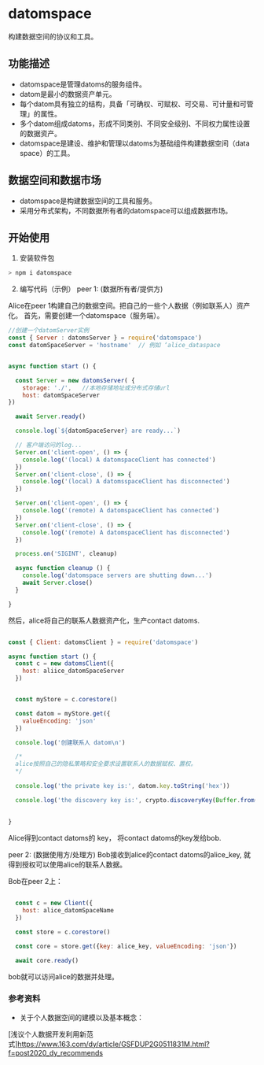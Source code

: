 # datomspace 
构建数据空间的协议和工具。

## 功能描述
- datomspace是管理datoms的服务组件。
- datom是最小的数据资产单元。
- 每个datom具有独立的结构，具备「可确权、可赋权、可交易、可计量和可管理」的属性。
- 多个datom组成datoms，形成不同类别、不同安全级别、不同权力属性设置的数据资产。
- datomspace是建设、维护和管理以datoms为基础组件构建数据空间（data space）的工具。

## 数据空间和数据市场
- datomspace是构建数据空间的工具和服务。
- 采用分布式架构，不同数据所有者的datomspace可以组成数据市场。


## 开始使用
1. 安装软件包
```js
> npm i datomspace 
```

2. 编写代码（示例）
peer 1: (数据所有者/提供方)

Alice在peer 1构建自己的数据空间。把自己的一些个人数据（例如联系人）资产化。
首先，需要创建一个datomspace（服务端）。

```js
//创建一个datomServer实例
const { Server : datomsServer } = require('datomspace')
const datomSpaceServer = 'hostname'  // 例如 ‘alice_dataspace


async function start () {

  const Server = new datomsServer( {
    storage: './',   //本地存储地址或分布式存储url
    host: datomSpaceServer
})

  await Server.ready()

  console.log(`${datomSpaceServer} are ready...`)

  // 客户端访问的log...
  Server.on('client-open', () => {
    console.log('(local) A datomspaceClient has connected')
  })
  Server.on('client-close', () => {
    console.log('(local) A datomsspaceClient has disconnected')
  })

  Server.on('client-open', () => {
    console.log('(remote) A datomspaceClient has connected')
  })
  Server.on('client-close', () => {
    console.log('(remote) A datomspaceClient has disconnected')
  })

  process.on('SIGINT', cleanup)

  async function cleanup () {
    console.log('datomspace servers are shutting down...')
    await Server.close()
  }

}
```
然后，alice将自己的联系人数据资产化，生产contact datoms.

```js

const { Client: datomsClient } = require('datomspace') 

async function start () {
  const c = new datomsClient({
    host: aliice_datomSpaceServer
  })


  const myStore = c.corestore()

  const datom = myStore.get({
    valueEncoding: 'json'
  })

  console.log('创建联系人 datom\n')

  /*
  alice按照自己的隐私策略和安全要求设置联系人的数据赋权、置权。
  */
 
  console.log('the private key is:', datom.key.toString('hex'))

  console.log('the discovery key is:', crypto.discoveryKey(Buffer.from(datom.key)).toString('hex'))
  
  
}
```
Alice得到contact datoms的 key， 将contact datoms的key发给bob.

peer 2: (数据使用方/处理方)
Bob接收到alice的contact datoms的alice_key, 就得到授权可以使用alice的联系人数据。

Bob在peer 2上：
```js

  const c = new Client({
    host: alice_datomSpaceName
  })

  const store = c.corestore()

  const core = store.get({key: alice_key, valueEncoding: 'json'})

  await core.ready()

```
bob就可以访问alice的数据并处理。


### 参考资料
- 关于个人数据空间的建模以及基本概念：

[浅议个人数据开发利用新范式]<https://www.163.com/dy/article/GSFDUP2G0511831M.html?f=post2020_dy_recommends>